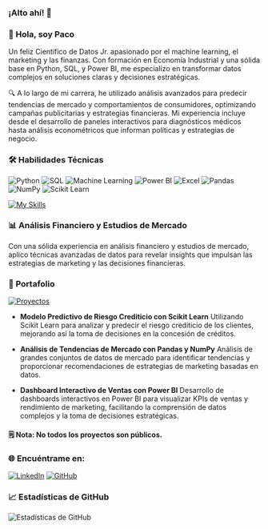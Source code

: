 ### ¡Alto ahí! 👋

<!--
**JosephFaster/JosephFaster** is a ✨ _special_ ✨ repository because its `README.md` (this file) appears on your GitHub profile.
-->
### 👋 Hola, soy Paco

Un feliz Científico de Datos Jr. apasionado por el machine learning, el marketing y las finanzas. Con formación en Economía Industrial y una sólida base en Python, SQL, y Power BI, me especializo en transformar datos complejos en soluciones claras y decisiones estratégicas.

🔍 A lo largo de mi carrera, he utilizado análisis avanzados para predecir tendencias de mercado y comportamientos de consumidores, optimizando campañas publicitarias y estrategias financieras. Mi experiencia incluye desde el desarrollo de paneles interactivos para diagnósticos médicos hasta análisis econométricos que informan políticas y estrategias de negocio.

### 🛠 Habilidades Técnicas
![Python](https://img.shields.io/badge/Python-3776AB?style=for-the-badge&logo=python&logoColor=white)
![SQL](https://img.shields.io/badge/SQL-F80000?style=for-the-badge&logo=MySQL&logoColor=white)
![Machine Learning](https://img.shields.io/badge/Machine_Learning-FF6F00?style=for-the-badge&logo=TensorFlow&logoColor=white)
![Power BI](https://img.shields.io/badge/Power_BI-F2C811?style=for-the-badge&logo=PowerBI&logoColor=black)
![Excel](https://img.shields.io/badge/Excel-217346?style=for-the-badge&logo=microsoftexcel&logoColor=white)
![Pandas](https://img.shields.io/badge/Pandas-150458?style=for-the-badge&logo=pandas&logoColor=white)
![NumPy](https://img.shields.io/badge/NumPy-013243?style=for-the-badge&logo=numpy&logoColor=white)
![Scikit Learn](https://img.shields.io/badge/Scikit_Learn-F7931E?style=for-the-badge&logo=scikitlearn&logoColor=white)

[![My Skills](https://skillicons.dev/icons?i=py,postman,postgres,github,html,css,pandas,jupyter,vscode,sklearn,ml,powerbi)](https://skillicons.dev)

### 📊 Análisis Financiero y Estudios de Mercado
Con una sólida experiencia en análisis financiero y estudios de mercado, aplico técnicas avanzadas de datos para revelar insights que impulsan las estrategias de marketing y las decisiones financieras.

### 🎯 Portafolio
[![Proyectos](url-to-project-image.png)](https://github.com/JosephFaster/PROJECT_DATA_SCIENCE)

- **Modelo Predictivo de Riesgo Crediticio con Scikit Learn**
  Utilizando Scikit Learn para analizar y predecir el riesgo crediticio de los clientes, mejorando así la toma de decisiones en la concesión de créditos.

- **Análisis de Tendencias de Mercado con Pandas y NumPy**
  Análisis de grandes conjuntos de datos de mercado para identificar tendencias y proporcionar recomendaciones de estrategias de marketing basadas en datos.

- **Dashboard Interactivo de Ventas con Power BI**
  Desarrollo de dashboards interactivos en Power BI para visualizar KPIs de ventas y rendimiento de marketing, facilitando la comprensión de datos complejos y la toma de decisiones estratégicas.
#### 🗒️ Nota: No todos los proyectos son públicos.

### 🌐 Encuéntrame en:
[![LinkedIn](https://img.shields.io/badge/LinkedIn-0077B5?style=for-the-badge&logo=linkedin&logoColor=white)](tu-enlace-linkedin)
[![GitHub](https://img.shields.io/badge/GitHub-100000?style=for-the-badge&logo=github&logoColor=white)](tu-enlace-github)


### 📈 Estadísticas de GitHub
![Estadísticas de GitHub](https://github-readme-stats.vercel.app/api?username=JosephFaster&show_icons=true&theme=tokyonight)

